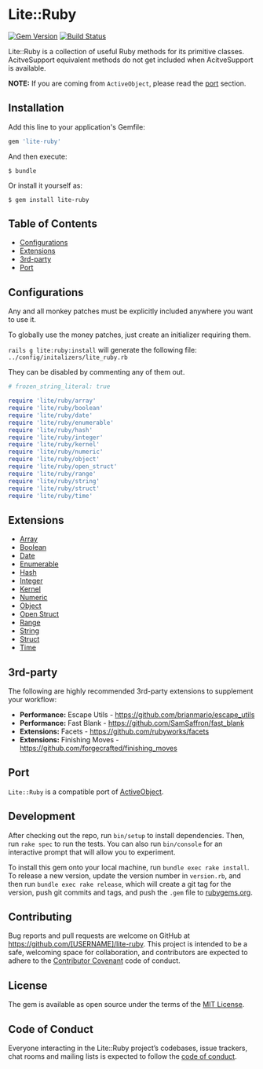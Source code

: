 # Lite::Ruby

[![Gem Version](https://badge.fury.io/rb/lite-ruby.svg)](http://badge.fury.io/rb/lite-ruby)
[![Build Status](https://travis-ci.org/drexed/lite-ruby.svg?branch=master)](https://travis-ci.org/drexed/lite-ruby)

Lite::Ruby is a collection of useful Ruby methods for its primitive classes.
AcitveSupport equivalent methods do not get included when AcitveSupport is available.

**NOTE:** If you are coming from `ActiveObject`, please read the [port](#port) section.

## Installation

Add this line to your application's Gemfile:

```ruby
gem 'lite-ruby'
```

And then execute:

    $ bundle

Or install it yourself as:

    $ gem install lite-ruby

## Table of Contents

* [Configurations](#configurations)
* [Extensions](#extensions)
* [3rd-party](#3rd-party)
* [Port](#port)

## Configurations

Any and all monkey patches must be explicitly included anywhere you want to use it.

To globally use the money patches, just create an initializer requiring them.

`rails g lite:ruby:install` will generate the following file:
`../config/initalizers/lite_ruby.rb`

They can be disabled by commenting any of them out.

```ruby
# frozen_string_literal: true

require 'lite/ruby/array'
require 'lite/ruby/boolean'
require 'lite/ruby/date'
require 'lite/ruby/enumerable'
require 'lite/ruby/hash'
require 'lite/ruby/integer'
require 'lite/ruby/kernel'
require 'lite/ruby/numeric'
require 'lite/ruby/object'
require 'lite/ruby/open_struct'
require 'lite/ruby/range'
require 'lite/ruby/string'
require 'lite/ruby/struct'
require 'lite/ruby/time'
```

## Extensions

* [Array](https://github.com/drexed/lite-ruby/blob/master/docs/ARRAY.md)
* [Boolean](https://github.com/drexed/lite-ruby/blob/master/docs/BOOLEAN.md)
* [Date](https://github.com/drexed/lite-ruby/blob/master/docs/DATE.md)
* [Enumerable](https://github.com/drexed/lite-ruby/blob/master/docs/ENUMERABLE.md)
* [Hash](https://github.com/drexed/lite-ruby/blob/master/docs/HASH.md)
* [Integer](https://github.com/drexed/lite-ruby/blob/master/docs/INTEGER.md)
* [Kernel](https://github.com/drexed/lite-ruby/blob/master/docs/KERNEL.md)
* [Numeric](https://github.com/drexed/lite-ruby/blob/master/docs/NUMERIC.md)
* [Object](https://github.com/drexed/lite-ruby/blob/master/docs/OBJECT.md)
* [Open Struct](https://github.com/drexed/lite-ruby/blob/master/docs/OPEN_STRUCT.md)
* [Range](https://github.com/drexed/lite-ruby/blob/master/docs/RANGE.md)
* [String](https://github.com/drexed/lite-ruby/blob/master/docs/STRING.md)
* [Struct](https://github.com/drexed/lite-ruby/blob/master/docs/STRUCT.md)
* [Time](https://github.com/drexed/lite-ruby/blob/master/docs/TIME.md)

## 3rd-party

The following are highly recommended 3rd-party extensions to supplement your workflow:

* **Performance:** Escape Utils - https://github.com/brianmario/escape_utils
* **Performance:** Fast Blank - https://github.com/SamSaffron/fast_blank
* **Extensions:** Facets - https://github.com/rubyworks/facets
* **Extensions:** Finishing Moves - https://github.com/forgecrafted/finishing_moves

## Port

`Lite::Ruby` is a compatible port of [ActiveObject](https://github.com/drexed/active_object).

## Development

After checking out the repo, run `bin/setup` to install dependencies. Then, run `rake spec` to run the tests. You can also run `bin/console` for an interactive prompt that will allow you to experiment.

To install this gem onto your local machine, run `bundle exec rake install`. To release a new version, update the version number in `version.rb`, and then run `bundle exec rake release`, which will create a git tag for the version, push git commits and tags, and push the `.gem` file to [rubygems.org](https://rubygems.org).

## Contributing

Bug reports and pull requests are welcome on GitHub at https://github.com/[USERNAME]/lite-ruby. This project is intended to be a safe, welcoming space for collaboration, and contributors are expected to adhere to the [Contributor Covenant](http://contributor-covenant.org) code of conduct.

## License

The gem is available as open source under the terms of the [MIT License](https://opensource.org/licenses/MIT).

## Code of Conduct

Everyone interacting in the Lite::Ruby project’s codebases, issue trackers, chat rooms and mailing lists is expected to follow the [code of conduct](https://github.com/[USERNAME]/lite-ruby/blob/master/CODE_OF_CONDUCT.md).
